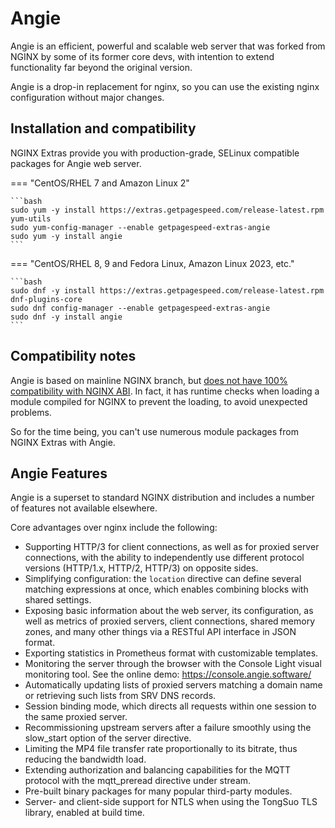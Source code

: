 # Angie

Angie is an efficient, powerful and scalable web server that was forked from NGINX by some of its former core devs, 
with intention to extend functionality far beyond the original version.

Angie is a drop-in replacement for nginx, so you can use the existing nginx configuration without major changes.

## Installation and compatibility

NGINX Extras provide you with production-grade, SELinux compatible packages for Angie web server.

=== "CentOS/RHEL 7 and Amazon Linux 2"

    ```bash
    sudo yum -y install https://extras.getpagespeed.com/release-latest.rpm yum-utils
    sudo yum-config-manager --enable getpagespeed-extras-angie
    sudo yum -y install angie
    ``` 
 
=== "CentOS/RHEL 8, 9 and Fedora Linux, Amazon Linux 2023, etc."

    ```bash
    sudo dnf -y install https://extras.getpagespeed.com/release-latest.rpm dnf-plugins-core
    sudo dnf config-manager --enable getpagespeed-extras-angie
    sudo dnf -y install angie
    ```

## Compatibility notes

Angie is based on mainline NGINX branch, but [does not have 100% compatibility with NGINX ABI](https://github.com/webserver-llc/angie/issues/13#issuecomment-1406843151).
In fact, it has runtime checks when loading a module compiled for NGINX to prevent the loading,
to avoid unexpected problems.

So for the time being, you can't use numerous module packages from NGINX Extras with Angie.

## Angie Features

Angie is a superset to standard NGINX distribution and includes a number of features not available elsewhere.

Core advantages over nginx include the following:

* Supporting HTTP/3 for client connections, as well as for proxied server connections, with the ability to independently use different protocol versions (HTTP/1.x, HTTP/2, HTTP/3) on opposite sides.
* Simplifying configuration: the `location` directive can define several matching expressions at once, which enables combining blocks with shared settings.
* Exposing basic information about the web server, its configuration, as well as metrics of proxied servers, client connections, shared memory zones, and many other things via a RESTful API interface in JSON format.
* Exporting statistics in Prometheus format with customizable templates.
* Monitoring the server through the browser with the Console Light visual monitoring tool. See the online demo: https://console.angie.software/
* Automatically updating lists of proxied servers matching a domain name or retrieving such lists from SRV DNS records.
* Session binding mode, which directs all requests within one session to the same proxied server.
* Recommissioning upstream servers after a failure smoothly using the slow_start option of the server directive.
* Limiting the MP4 file transfer rate proportionally to its bitrate, thus reducing the bandwidth load.
* Extending authorization and balancing capabilities for the MQTT protocol with the mqtt_preread directive under stream.
* Pre-built binary packages for many popular third-party modules.
* Server- and client-side support for NTLS when using the TongSuo TLS library, enabled at build time.

